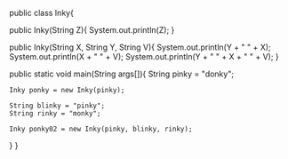 public class Inky{

public Inky(String Z){
	System.out.println(Z);
}

public Inky(String X, String Y, String V){
	System.out.println(Y + " " + X);
	System.out.println(X + " " + V);
	System.out.println(Y + " " + X + " " + V);
}

public static void main(String args[]){
	String pinky = "donky";

	Inky ponky = new Inky(pinky);

	String blinky = "pinky";
	String rinky = "monky";

	Inky ponky02 = new Inky(pinky, blinky, rinky);

}
}
